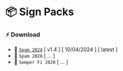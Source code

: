 # 📦 Sign Packs

### ⚡️ Download

* 🔗 [`Spam 2024`](https://github.com/spam-team-trackmania/signs/files/14938145/Spam.2024.Sign.Pack.zip) [ v1.4 ] [ 10/04/2024 ] [ latest ]
* 🔗 `Spam 2020` [ ... ]
* 🔗 `Semper Fi 2020` [ ... ]
